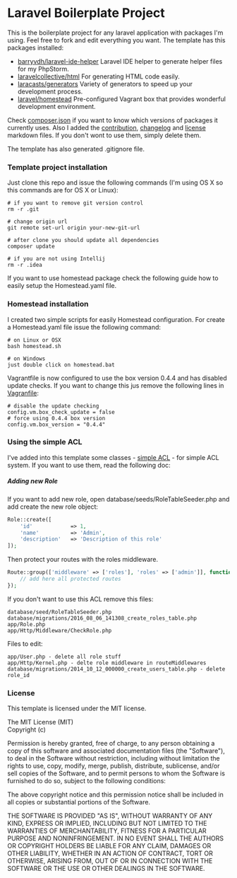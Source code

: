 # Laravel Boilerplate Project

This is the boilerplate project for any laravel application with packages I'm using. Feel free to fork and edit everything you want. The template has this packages installed:

- [barryvdh/laravel-ide-helper](https://github.com/barryvdh/laravel-ide-helper) Laravel IDE helper to generate helper files for my PhpStorm.
- [laravelcollective/html](https://github.com/LaravelCollective/html) For generating HTML code easily.
- [laracasts/generators](https://github.com/laracasts/Laravel-5-Generators-Extended) Variety of generators to speed up your development process.
- [laravel/homestead](https://github.com/laravel/homestead) Pre-configured Vagrant box that provides wonderful development environment.

Check [composer.json](composer.json) if you want to know which versions of packages it currently uses.
Also I added the [contribution](CONTRIBUTION.md), [changelog](CHANGELOG.md) and [license](LICENSE.md) markdown files. If you don't wont to use them, simply delete them.

The template has also generated .gitignore file.

### Template project installation
Just clone this repo and issue the following commands (I'm using OS X so this commands are for OS X or Linux):

	# if you want to remove git version control
	rm -r .git
	
	# change origin url
	git remote set-url origin your-new-git-url
	
	# after clone you should update all dependencies
	composer update
	
	# if you are not using Intellij
	rm -r .idea

If you want to use homestead package check the following guide how to easily setup the Homestead.yaml file.

### Homestead installation

I created two simple scripts for easily Homestead configuration. For create a Homestead.yaml file issue the following command:
	
	# on Linux or OSX
	bash homestead.sh
	
	# on Windows
	just double click on homestead.bat

Vagrantfile is now configured to use the box version 0.4.4 and has disabled update checks.
 If you want to change this jus remove the following lines in [Vagranfile](Vagrantfile):
 
    # disable the update checking
    config.vm.box_check_update = false
    # force using 0.4.4 box version
    config.vm.box_version = "0.4.4"

### Using the simple ACL
I've added into this template some classes - [simple ACL](https://gist.github.com/drawmyattention/8cb599ee5dc0af5f4246) - for simple ACL system.
If you want to use them, read the following doc:

##### Adding new Role

If you want to add new role, open database/seeds/RoleTableSeeder.php and add create the new role object:
 
```php
Role::create([
    'id'            => 1,
    'name'          => 'Admin',
    'description'   => 'Description of this role'
]);
```
    
Then protect your routes with the roles middleware.

```php
Route::group(['middleware' => ['roles'], 'roles' => ['admin']], function(){
	// add here all protected routes
});
```
	
If you don't want to use this ACL remove this files:

	database/seed/RoleTableSeeder.php
	database/migrations/2016_08_06_141308_create_roles_table.php
	app/Role.php
	app/Http/Middleware/CheckRole.php
	
Files to edit:
	
	app/User.php - delete all role stuff
	app/Http/Kernel.php - delte role middleware in routeMiddlewares
	database/migrations/2014_10_12_000000_create_users_table.php - delete role_id
		

### License

This template is licensed under the MIT license.

The MIT License (MIT)  
Copyright (c)

Permission is hereby granted, free of charge, to any person obtaining a copy of this software and associated documentation files (the "Software"), to deal in the Software without restriction, including without limitation the rights to use, copy, modify, merge, publish, distribute, sublicense, and/or sell copies of the Software, and to permit persons to whom the Software is furnished to do so, subject to the following conditions:

The above copyright notice and this permission notice shall be included in all copies or substantial portions of the Software.

THE SOFTWARE IS PROVIDED "AS IS", WITHOUT WARRANTY OF ANY KIND, EXPRESS OR IMPLIED, INCLUDING BUT NOT LIMITED TO THE WARRANTIES OF MERCHANTABILITY, FITNESS FOR A PARTICULAR PURPOSE AND NONINFRINGEMENT. IN NO EVENT SHALL THE AUTHORS OR COPYRIGHT HOLDERS BE LIABLE FOR ANY CLAIM, DAMAGES OR OTHER LIABILITY, WHETHER IN AN ACTION OF CONTRACT, TORT OR OTHERWISE, ARISING FROM, OUT OF OR IN CONNECTION WITH THE SOFTWARE OR THE USE OR OTHER DEALINGS IN THE SOFTWARE.
